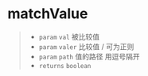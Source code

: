 # matchValue

> - `param` `val` 被比较值
> - `param` `valer` 比较值 / 可为正则
> - `param` `path` 值的路径 用逗号隔开
> - `returns` `boolean`
